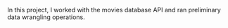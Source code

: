In this project, I worked with the movies database API and ran preliminary data wrangling operations. 
